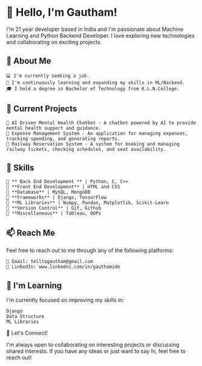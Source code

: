 # 👋 Hello, I'm Gautham!

I'm 21 year developer based in India and I'm passionate about Machine Learning and Python Backend Developer. I love exploring new technologies and collaborating on exciting projects.
## 💼 About Me

    💻 I'm currently seeking a job.
    🌱 I'm continuously learning and expanding my skills in ML/Backend.
    🎓 I hold a degree in Bachelor of Technology from K.L.N.College.

## 🔭 Current Projects

    🔹 AI Driven Mental Health Chatbot - A chatbot powered by AI to provide mental health support and guidance.
    🔸 Expense Management System - An application for managing expenses, tracking spending, and generating reports.
    🔹 Railway Reservation System - A system for booking and managing railway tickets, checking schedules, and seat availability.

## 📃 Skills

    🔸 ** Back End Development ** | Python, C, C++
    🔹 **Front End Development** | HTML and CSS
    🔸 **Database** | MySQL, MongoDB
    🔹 **Frameworks** | Django, TensorFlow
    🔸 **ML Libraries** | Numpy, Pandas, Matplotlib, Scikit-Learn
    🔹 **Version Control** | Git, Github
    🔸 **Miscellaneous** | Tableau, OOPs

## 📫 Reach Me

Feel free to reach out to me through any of the following platforms:

    📧 Email: telltogautham@gmail.com
    💬 LinkedIn: www.linkedni.com/in/gauthamide

## 🌱 I'm Learning

I'm currently focused on improving my skills in:

    Django
    Data Structure
    ML Libraries

🤝 Let's Connect!

I'm always open to collaborating on interesting projects or discussing shared interests. If you have any ideas or just want to say hi, feel free to reach out!
